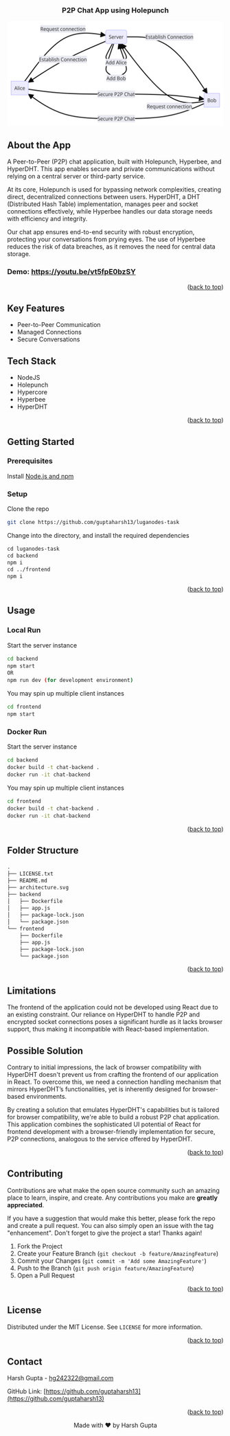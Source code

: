 <a name="readme-top"></a>

<div align="center">
  <h3 align="center">P2P Chat App using Holepunch</h3>
</div>

[![Architecture Diagram](architecture.png)](https://youtu.be/vt5fpE0bzSY)


## About the App

A Peer-to-Peer (P2P) chat application, built with Holepunch, Hyperbee, and HyperDHT. This app enables secure and private communications without relying on a central server or third-party service.

At its core, Holepunch is used for bypassing network complexities, creating direct, decentralized connections between users. HyperDHT, a DHT (Distributed Hash Table) implementation, manages peer and socket connections effectively, while Hyperbee handles our data storage needs with efficiency and integrity.

Our chat app ensures end-to-end security with robust encryption, protecting your conversations from prying eyes. The use of Hyperbee reduces the risk of data breaches, as it removes the need for central data storage.

### Demo: https://youtu.be/vt5fpE0bzSY

<p align="right">(<a href="#readme-top">back to top</a>)</p>


## Key Features

- Peer-to-Peer Communication
- Managed Connections
- Secure Conversations

## Tech Stack

- NodeJS
- Holepunch
- Hypercore
- Hyperbee
- HyperDHT

<p align="right">(<a href="#readme-top">back to top</a>)</p>

## Getting Started

### Prerequisites
Install [Node.js and npm](https://nodejs.org/en/download/)

### Setup

Clone the repo
```sh
git clone https://github.com/guptaharsh13/luganodes-task
```

Change into the directory, and install the required dependencies
```shell
cd luganodes-task
cd backend
npm i
cd ../frontend
npm i
  ```

<p align="right">(<a href="#readme-top">back to top</a>)</p>

## Usage

### Local Run

Start the server instance
```sh
cd backend
npm start
OR
npm run dev (for development environment)
```

You may spin up multiple client instances
```sh
cd frontend
npm start
```

### Docker Run

Start the server instance
```sh
cd backend
docker build -t chat-backend .
docker run -it chat-backend
```

You may spin up multiple client instances
```sh
cd frontend
docker build -t chat-backend .
docker run -it chat-backend
```

<p align="right">(<a href="#readme-top">back to top</a>)</p>

## Folder Structure
```
.
├── LICENSE.txt
├── README.md
├── architecture.svg
├── backend
│   ├── Dockerfile
│   ├── app.js
│   ├── package-lock.json
│   └── package.json
└── frontend
    ├── Dockerfile
    ├── app.js
    ├── package-lock.json
    └── package.json
```

<p align="right">(<a href="#readme-top">back to top</a>)</p>

## Limitations

The frontend of the application could not be developed using React due to an existing constraint. Our reliance on HyperDHT to handle P2P and encrypted socket connections poses a significant hurdle as it lacks browser support, thus making it incompatible with React-based implementation.

## Possible Solution

Contrary to initial impressions, the lack of browser compatibility with HyperDHT doesn't prevent us from crafting the frontend of our application in React. To overcome this, we need a connection handling mechanism that mirrors HyperDHT’s functionalities, yet is inherently designed for browser-based environments.

By creating a solution that emulates HyperDHT's capabilities but is tailored for browser compatibility, we're able to build a robust P2P chat application. This application combines the sophisticated UI potential of React for frontend development with a browser-friendly implementation for secure, P2P connections, analogous to the service offered by HyperDHT.

<p align="right">(<a href="#readme-top">back to top</a>)</p>

## Contributing

Contributions are what make the open source community such an amazing place to learn, inspire, and create. Any contributions you make are **greatly appreciated**.

If you have a suggestion that would make this better, please fork the repo and create a pull request. You can also simply open an issue with the tag "enhancement".
Don't forget to give the project a star! Thanks again!

1. Fork the Project
2. Create your Feature Branch (`git checkout -b feature/AmazingFeature`)
3. Commit your Changes (`git commit -m 'Add some AmazingFeature'`)
4. Push to the Branch (`git push origin feature/AmazingFeature`)
5. Open a Pull Request

<p align="right">(<a href="#readme-top">back to top</a>)</p>

<!-- LICENSE -->

## License

Distributed under the MIT License. See `LICENSE` for more information.

<p align="right">(<a href="#readme-top">back to top</a>)</p>

<!-- CONTACT -->

## Contact

Harsh Gupta - hg242322@gmail.com

GitHub Link: [https://github.com/guptaharsh13](https://github.com/guptaharsh13)

<p align="right">(<a href="#readme-top">back to top</a>)</p>

<p align="center">Made with ❤ by Harsh Gupta</p>
